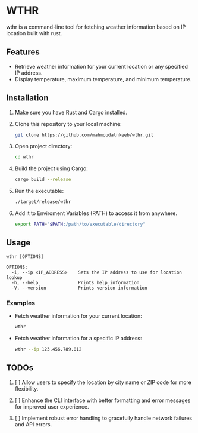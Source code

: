 
# WTHR

wthr is a command-line tool for fetching weather information based on IP location built with rust.

## Features

- Retrieve weather information for your current location or any specified IP address.
- Display temperature, maximum temperature, and minimum temperature.

## Installation

1. Make sure you have Rust and Cargo installed.
2. Clone this repository to your local machine:

   ```sh
   git clone https://github.com/mahmoudalnkeeb/wthr.git
   ```

3. Open project directory:

   ```sh
   cd wthr
   ```

4. Build the project using Cargo:

   ```sh
   cargo build --release
   ```

5. Run the executable:

   ```sh
   ./target/release/wthr
   ```

6. Add it to Enviroment Variables (PATH) to access it from anywhere.
    
    ```sh
    export PATH="$PATH:/path/to/executable/directory"
    ```

## Usage

```
wthr [OPTIONS]

OPTIONS:
  -i, --ip <IP_ADDRESS>    Sets the IP address to use for location lookup
  -h, --help               Prints help information
  -V, --version            Prints version information
```

### Examples

- Fetch weather information for your current location:

  ```sh
  wthr
  ```

- Fetch weather information for a specific IP address:

  ```sh
  wthr --ip 123.456.789.012
  ```

## TODOs

1. [ ] Allow users to specify the location by city name or ZIP code for more flexibility.

2. [ ] Enhance the CLI interface with better formatting and error messages for improved user experience.

3. [ ] Implement robust error handling to gracefully handle network failures and API errors.
